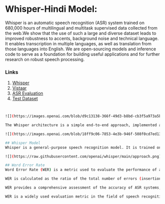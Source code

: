 # Whisper-Hindi Model:
Whisper is an automatic speech recognition (ASR) system trained on 680,000 hours of multilingual and multitask supervised data collected from the web.We show that the use of such a large and diverse dataset leads to improved robustness to accents, background noise and technical language.  It enables transcription in multiple languages, as well as translation from those languages into English. We are open-sourcing models and inference code to serve as a foundation for building useful applications and for further research on robust speech processing.

### Links
1. [Whisper](https://github.com/openai/whisper)
2. [Vistaar](https://github.com/AI4Bharat/vistaar)
3. [ASR Evaluation](https://github.com/belambert/asr-evaluation)
4. [Test Dataset](https://asr.iitm.ac.in/Gramvaani/NEW/GV_Eval_3h.tar.gz)

```bash


![](https://images.openai.com/blob/d9c13138-366f-49d3-b8bd-cb3f5a973a5b/asr-summary-of-model-architecture-desktop.svg?width=10&height=10&quality=50)

The Whisper architecture is a simple end-to-end approach, implemented as an encoder-decoder Transformer. Input audio is split into 30-second chunks, converted into a log-Mel spectrogram, and then passed into an encoder. A decoder is trained to predict the corresponding text caption, intermixed with special tokens that direct the single model to perform tasks such as language identification, phrase-level timestamps, multilingual speech transcription, and to-English speech translation.

![](https://images.openai.com/blob/18ff9c06-7853-4e3b-946f-508f0cd7ed13/asr-details-desktop.svg?width=10&height=10&quality=50)

## Whisper Model
Whisper is a general-purpose speech recognition model. It is trained on a large dataset of diverse audio and is also a multitasking model that can perform multilingual speech recognition, speech translation, and language identification.

![](https://raw.githubusercontent.com/openai/whisper/main/approach.png)

## Word Error Rate
Word Error Rate (WER) is a metric used to evaluate the performance of automatic speech recognition (ASR) systems. It measures the disparity between the transcribed output generated by the ASR system and the reference or ground truth transcription.

WER is calculated as the ratio of the total number of errors (insertions, deletions, and substitutions) required to align the transcribed text with the reference text, divided by the total number of words in the reference text.

WER provides a comprehensive assessment of the accuracy of ASR systems, taking into account both misrecognitions and omissions of words in the transcription. Lower WER values indicate higher accuracy, with a perfect score of 0 indicating an exact match between the transcribed and reference texts.

WER is a widely used evaluation metric in the field of speech recognition, providing valuable insights into the performance and quality of ASR models across different languages and applications.
